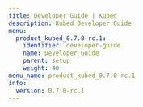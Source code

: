 ```yaml
---
title: Developer Guide | Kubed
description: Kubed Developer Guide
menu:
  product_kubed_0.7.0-rc.1:
    identifier: developer-guide
    name: Developer Guide
    parent: setup
    weight: 40
menu_name: product_kubed_0.7.0-rc.1
info:
  version: 0.7.0-rc.1
---
```


